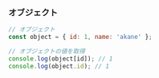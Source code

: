 ### オブジェクト

```javascript
// オブジェクト
const object = { id: 1, name: 'akane' };

// オブジェクトの値を取得
console.log(object[id]); // 1
console.log(object.id); // 1
```
